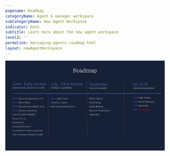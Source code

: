 ```yaml
---
pagename: Roadmap
categoryName: Agent & manager workspace
subCategoryName: New Agent Workspace
indicator: both
subtitle: Learn more about the new agent workspace
level3: ''
permalink: messaging-agents-roadmap.html
layout: newAgentWorkspace
---
```


![alt text](img/New-Agent-Workspace-2019-Roadmap.png)
